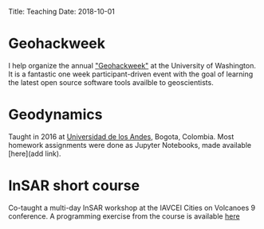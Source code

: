 Title: Teaching
Date: 2018-10-01


# Geohackweek

I help organize the annual ["Geohackweek"](https://geohackweek.github.io) at the University of Washington. It is a fantastic one week participant-driven event with the goal of learning the latest open source software tools availble to geoscientists.

# Geodynamics

Taught in 2016 at [Universidad de los Andes](http://geociencias.uniandes.edu.co), Bogota, Colombia. Most homework assignments were done as Jupyter Notebooks, made available [here](add link).

# InSAR short course

Co-taught a multi-day InSAR workshop at the IAVCEI Cities on Volcanoes 9 conference. A programming exercise from the course is available [here](https://github.com/scottyhq/cov9)
